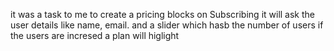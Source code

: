 it was a task to me to create a pricing blocks on Subscribing it will ask the user details like name, email. and a slider which hasb the number of users if the users are incresed a plan will higlight
